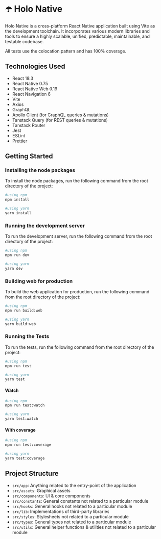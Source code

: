 # ☂️ Holo Native

Holo Native is a cross-platform React Native application built using Vite as the development toolchain. It incorporates various modern libraries and tools to ensure a highly scalable, unified, predictable, maintainable, and testable codebase.

All tests use the colocation pattern and has 100% coverage.

## Technologies Used

- React 18.3
- React Native 0.75
- React Native Web 0.19
- React Navigation 6
- Vite
- Axios
- GraphQL
- Apollo Client (for GraphQL queries & mutations)
- Tanstack Query (for REST queries & mutations)
- Tanstack Router
- Jest
- ESLint
- Prettier

## Getting Started

### Installing the node packages

To install the node packages, run the following command from the root directory of the project:

```bash
#using npm
npm install

#using yarn
yarn install
```

### Running the development server

To run the development server, run the following command from the root directory of the project:

```bash
#using npm
npm run dev

#using yarn
yarn dev
```

### Building web for production

To build the web application for production, run the following command from the root directory of the project:

```bash
#using npm
npm run build:web

#using yarn
yarn build:web
```

### Running the Tests

To run the tests, run the following command from the root directory of the project:

```bash
#using npm
npm run test

#using yarn
yarn test
```

#### Watch

```bash
#using npm
npm run test:watch

#using yarn
yarn test:watch
```

#### With coverage

```bash
#using npm
npm run test:coverage

#using yarn
yarn test:coverage
```

## Project Structure

- `src/app`: Anything related to the entry-point of the application
- `src/assets`: Graphical assets
- `src/components`: UI & core components
- `src/constants`: General constants not related to a particular module
- `src/hooks`: General hooks not related to a particular module
- `src/lib`: Implementations of third-party libraries
- `src/styles`: Stylesheets not related to a particular module
- `src/types`: General types not related to a particular module
- `src/utils`: General helper functions & utilities not related to a particular module
